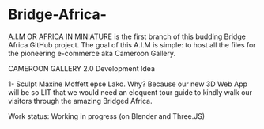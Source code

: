 # Bridge-Africa-

A.I.M OR AFRICA IN MINIATURE is the first branch of this budding Bridge Africa GitHub project.
The goal of this A.I.M is simple: to host all the files for the pioneering e-commerce aka Cameroon Gallery.

CAMEROON GALLERY 2.0
Development Idea

1- Sculpt Maxine Moffett epse Lako. Why?
Because our new 3D Web App will be so LIT that we would need an eloquent tour guide to kindly walk our visitors through the amazing Bridged Africa.

Work status: Working in progress (on Blender and Three.JS)






